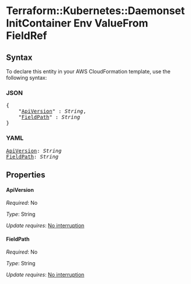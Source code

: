# Terraform::Kubernetes::Daemonset InitContainer Env ValueFrom FieldRef

## Syntax

To declare this entity in your AWS CloudFormation template, use the following syntax:

### JSON

<pre>
{
    "<a href="#apiversion" title="ApiVersion">ApiVersion</a>" : <i>String</i>,
    "<a href="#fieldpath" title="FieldPath">FieldPath</a>" : <i>String</i>
}
</pre>

### YAML

<pre>
<a href="#apiversion" title="ApiVersion">ApiVersion</a>: <i>String</i>
<a href="#fieldpath" title="FieldPath">FieldPath</a>: <i>String</i>
</pre>

## Properties

#### ApiVersion

_Required_: No

_Type_: String

_Update requires_: [No interruption](https://docs.aws.amazon.com/AWSCloudFormation/latest/UserGuide/using-cfn-updating-stacks-update-behaviors.html#update-no-interrupt)

#### FieldPath

_Required_: No

_Type_: String

_Update requires_: [No interruption](https://docs.aws.amazon.com/AWSCloudFormation/latest/UserGuide/using-cfn-updating-stacks-update-behaviors.html#update-no-interrupt)

